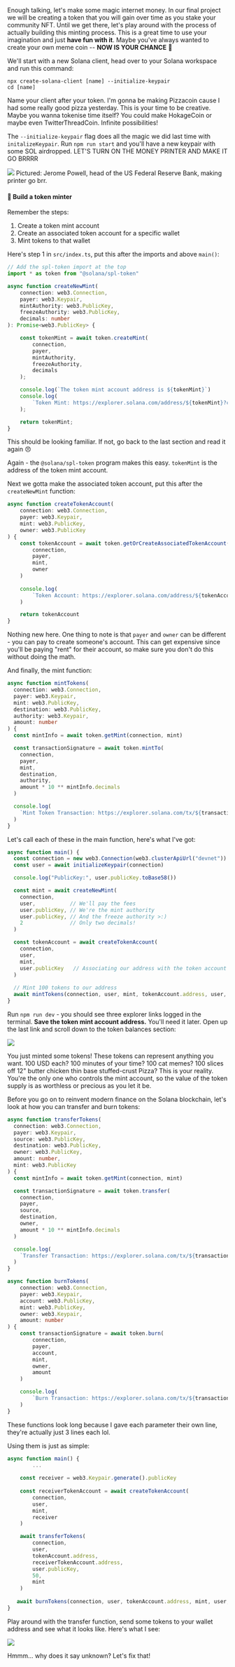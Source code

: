 Enough talking, let's make some magic internet money. In our final project we will be creating a token that you will gain over time as you stake your community NFT. Until we get there, let's play around with the process of actually building this minting process. This is a great time to use your imagination and just **have fun with it**. Maybe you've always wanted to create your own meme coin -- **NOW IS YOUR CHANCE** 🚀

We'll start with a new Solana client, head over to your Solana workspace and run this command:
```
npx create-solana-client [name] --initialize-keypair
cd [name]
```
Name your client after your token. I'm gonna be making Pizzacoin cause I had some really good pizza yesterday. This is your time to be creative. Maybe you wanna tokenise time itself? You could make HokageCoin or maybe even TwitterThreadCoin. Infinite possibilities!

The `--initialize-keypair` flag does all the magic we did last time with `initalizeKeypair`. Run `npm run start` and you'll have a new keypair with some SOL airdropped. LET'S TURN ON THE MONEY PRINTER AND MAKE IT GO BRRRR

![](https://media.giphy.com/media/Y2ZUWLrTy63j9T6qrK/giphy.gif)
Pictured: Jerome Powell, head of the US Federal Reserve Bank, making printer go brr.

#### 🎁 Build a token minter
Remember the steps:
1. Create a token mint account
2. Create an associated token account for a specific wallet
3. Mint tokens to that wallet

Here's step 1 in `src/index.ts`, put this after the imports and above `main()`:
```ts
// Add the spl-token import at the top
import * as token from "@solana/spl-token"

async function createNewMint(
    connection: web3.Connection,
    payer: web3.Keypair,
    mintAuthority: web3.PublicKey,
    freezeAuthority: web3.PublicKey,
    decimals: number
): Promise<web3.PublicKey> {

    const tokenMint = await token.createMint(
        connection,
        payer,
        mintAuthority,
        freezeAuthority,
        decimals
    );

    console.log(`The token mint account address is ${tokenMint}`)
    console.log(
        `Token Mint: https://explorer.solana.com/address/${tokenMint}?cluster=devnet`
    );

    return tokenMint;
}
```
This should be looking familiar. If not, go back to the last section and read it again 😠

Again - the `@solana/spl-token` program makes this easy. `tokenMint` is the address of the token mint account.

Next we gotta make the associated token account, put this after the `createNewMint` function:
```ts
async function createTokenAccount(
    connection: web3.Connection,
    payer: web3.Keypair,
    mint: web3.PublicKey,
    owner: web3.PublicKey
) {
    const tokenAccount = await token.getOrCreateAssociatedTokenAccount(
        connection,
        payer,
        mint,
        owner
    )
    
    console.log(
        `Token Account: https://explorer.solana.com/address/${tokenAccount.address}?cluster=devnet`
    )

    return tokenAccount
}
```

Nothing new here. One thing to note is that `payer` and `owner` can be different - you can pay to create someone's account. This can get expensive since you'll be paying "rent" for their account, so make sure you don't do this without doing the math. 

And finally, the mint function:
```ts
async function mintTokens(
  connection: web3.Connection,
  payer: web3.Keypair,
  mint: web3.PublicKey,
  destination: web3.PublicKey,
  authority: web3.Keypair,
  amount: number
) {
  const mintInfo = await token.getMint(connection, mint)

  const transactionSignature = await token.mintTo(
    connection,
    payer,
    mint,
    destination,
    authority,
    amount * 10 ** mintInfo.decimals
  )

  console.log(
    `Mint Token Transaction: https://explorer.solana.com/tx/${transactionSignature}?cluster=devnet`
  )
}
```

Let's call each of these in the main function, here's what I've got:

```ts
async function main() {
  const connection = new web3.Connection(web3.clusterApiUrl("devnet"))
  const user = await initializeKeypair(connection)

  console.log("PublicKey:", user.publicKey.toBase58())

  const mint = await createNewMint(
    connection,
    user,           // We'll pay the fees
    user.publicKey, // We're the mint authority
    user.publicKey, // And the freeze authority >:)
    2               // Only two decimals!
  )

  const tokenAccount = await createTokenAccount(
    connection,     
    user,           
    mint,            
    user.publicKey   // Associating our address with the token account
  )
  
  // Mint 100 tokens to our address
  await mintTokens(connection, user, mint, tokenAccount.address, user, 100)
}
```

Run `npm run dev` - you should see three explorer links logged in the terminal. **Save the token mint account address.** You'll need it later. Open up the last link and scroll down to the token balances section:

![](https://hackmd.io/_uploads/BJBT5nXms.png)

You just minted some tokens! These tokens can represent anything you want. 100 USD each? 100 minutes of your time? 100 cat memes? 100 slices off 12" butter chicken thin base stuffed-crust Pizza? This is your reality. You're the only one who controls the mint account, so the value of the token supply is as worthless or precious as you let it be.

Before you go on to reinvent modern finance on the Solana blockchain, let's look at how you can transfer and burn tokens:

```ts
async function transferTokens(
  connection: web3.Connection,
  payer: web3.Keypair,
  source: web3.PublicKey,
  destination: web3.PublicKey,
  owner: web3.PublicKey,
  amount: number,
  mint: web3.PublicKey
) {
  const mintInfo = await token.getMint(connection, mint)

  const transactionSignature = await token.transfer(
    connection,
    payer,
    source,
    destination,
    owner,
    amount * 10 ** mintInfo.decimals
  )

  console.log(
    `Transfer Transaction: https://explorer.solana.com/tx/${transactionSignature}?cluster=devnet`
  )
}

async function burnTokens(
    connection: web3.Connection,
    payer: web3.Keypair,
    account: web3.PublicKey,
    mint: web3.PublicKey,
    owner: web3.Keypair,
    amount: number
) {
    const transactionSignature = await token.burn(
        connection,
        payer,
        account,
        mint,
        owner,
        amount
    )

    console.log(
        `Burn Transaction: https://explorer.solana.com/tx/${transactionSignature}?cluster=devnet`
    )
}
```

These functions look long because I gave each parameter their own line, they're actually just 3 lines each lol. 

Using them is just as simple:
```ts
async function main() {
		...
    
    const receiver = web3.Keypair.generate().publicKey
    
    const receiverTokenAccount = await createTokenAccount(
        connection,
        user,
        mint,
        receiver
    )

    await transferTokens(
        connection,
        user,
        tokenAccount.address,
        receiverTokenAccount.address,
        user.publicKey,
        50,
        mint
    )
    
   await burnTokens(connection, user, tokenAccount.address, mint, user, 25)
}
```

Play around with the transfer function, send some tokens to your wallet address and see what it looks like. Here's what I see:

![](https://hackmd.io/_uploads/S1MMfh1Ss.png)

Hmmm... why does it say unknown? Let's fix that!
